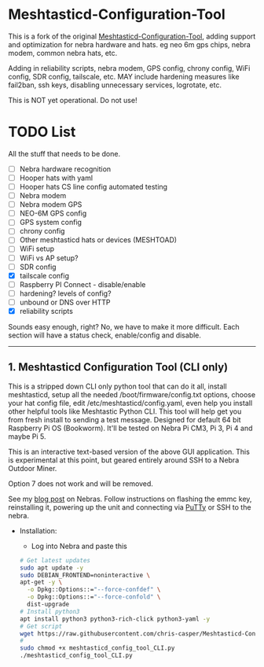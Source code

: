 # Meshtasticd-Configuration-Tool

  
This is a fork of the original [Meshtasticd-Configuration-Tool](https://github.com/chrismyers2000/Meshtasticd-Configuration-Tool), adding support and optimization for nebra hardware and hats. eg neo 6m gps chips, nebra modem, common nebra hats, etc. 

Adding in reliability scripts, nebra modem, GPS config, chrony config, WiFi config, SDR config, tailscale, etc. 
MAY include hardening measures like fail2ban, ssh keys, disabling unnecessary services, logrotate,  etc. 

This is NOT yet operational. Do not use! 

# TODO List

All the stuff that needs to be done.

- [ ] Nebra hardware recognition
- [ ] Hooper hats with yaml 
- [ ] Hooper hats CS line config automated testing
- [ ] Nebra modem
- [ ] Nebra modem GPS
- [ ] NEO-6M GPS config 
- [ ] GPS system config
- [ ] chrony config
- [ ] Other meshtasticd hats or devices (MESHTOAD)
- [ ] WiFi setup
- [ ] WiFi vs AP setup?
- [ ] SDR config
- [X] tailscale config
- [ ] Raspberry PI Connect - disable/enable
- [ ] hardening? levels of config?
- [ ] unbound or DNS over HTTP
- [X] reliability scripts

Sounds easy enough, right? No, we have to make it more difficult. Each section will have a status check, enable/config and disable. 


  ---
## 1. Meshtasticd Configuration Tool (CLI only)

This is a stripped down CLI only python tool that can do it all, install meshtasticd, setup all the needed /boot/firmware/config.txt options, choose your hat config file, edit /etc/meshtasticd/config.yaml, even help you install other helpful tools like Meshtastic Python CLI. This tool will help get you from fresh install to sending a test message. Designed for default 64 bit Raspberry Pi OS (Bookworm). It'll be tested on Nebra Pi CM3, Pi 3, Pi 4 and maybe Pi 5. 

This is an interactive text-based version of the above GUI application.
This is experimental at this point, but geared entirely around SSH to a Nebra Outdoor Miner. 

Option 7 does not work and will be removed. 


See my [blog post](https://casper.im/Recycling-Old-Crypto-Miners/) on Nebras. Follow instructions on flashing the emmc key, reinstalling it, powering up the unit and connecting via [PuTTy](https://www.chiark.greenend.org.uk/~sgtatham/putty/) or SSH to the nebra. 

 
 - Installation:
    
	
    - Log into Nebra and paste this
    ```bash
	# Get latest updates
    sudo apt update -y
    sudo DEBIAN_FRONTEND=noninteractive \
    apt-get -y \
      -o Dpkg::Options::="--force-confdef" \
      -o Dpkg::Options::="--force-confold" \
      dist-upgrade
	# Install python3
	apt install python3 python3-rich-click python3-yaml -y
	# Get script
    wget https://raw.githubusercontent.com/chris-casper/Meshtasticd-Configuration-Tool/refs/heads/main/Command-line/meshtasticd_config_tool_CLI.py
	# 
    sudo chmod +x meshtasticd_config_tool_CLI.py
    ./meshtasticd_config_tool_CLI.py
    ```
